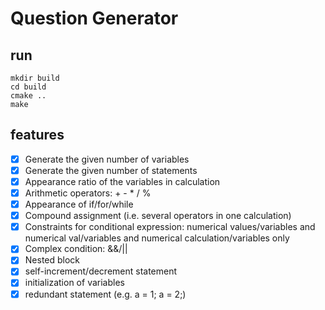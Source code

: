 # Question Generator
## run
```
mkdir build
cd build
cmake ..
make
```

## features

- [x] Generate the given number of variables
- [x] Generate the given number of statements
- [x] Appearance ratio of the variables in calculation
- [x] Arithmetic operators: + - * / %
- [x] Appearance of if/for/while
- [x] Compound assignment (i.e. several operators in one calculation)
- [x] Constraints for conditional expression: numerical values/variables and numerical val/variables and numerical calculation/variables only
- [x] Complex condition: &&/||
- [x] Nested block
- [x] self-increment/decrement statement
- [x] initialization of variables
- [x] redundant statement (e.g. a = 1; a = 2;)